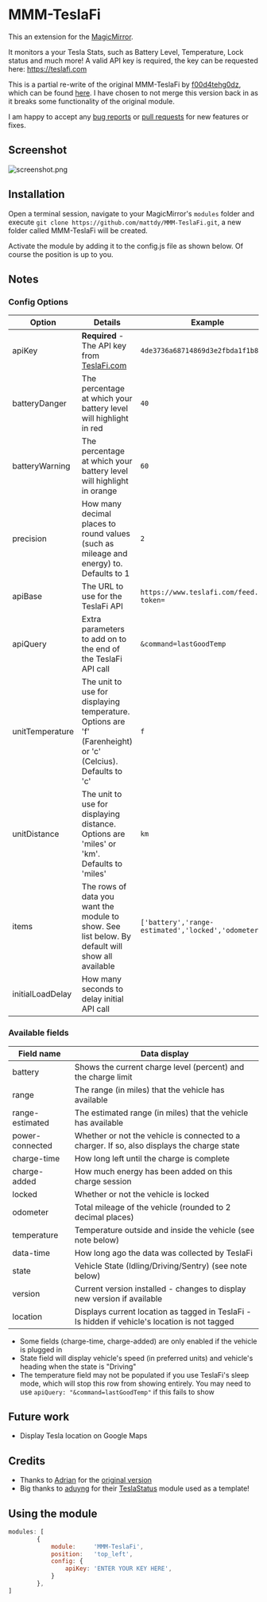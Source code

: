 # MMM-TeslaFi

This an extension for the [MagicMirror](https://github.com/MichMich/MagicMirror).

It monitors a your Tesla Stats, such as Battery Level, Temperature, Lock status and much more! A valid API key is required, the key can be requested here: https://teslafi.com

This is a partial re-write of the original MMM-TeslaFi by [f00d4tehg0dz](https://github.com/f00d4tehg0dz), which can be found [here](https://github.com/f00d4tehg0dz/MMM-TeslaFi). I have chosen to not merge this version back in as it breaks some functionality of the original module.

I am happy to accept any [bug reports](https://github.com/mattdy/MMM-TeslaFi/issues) or [pull requests](https://github.com/mattdy/MMM-TeslaFi/pulls) for new features or fixes.

## Screenshot

![screenshot.png](doc/screenshot.png)

## Installation

Open a terminal session, navigate to your MagicMirror's `modules` folder and execute `git clone https://github.com/mattdy/MMM-TeslaFi.git`, a new folder called MMM-TeslaFi will be created.

Activate the module by adding it to the config.js file as shown below. Of course the position is up to you.

## Notes

### Config Options

| Option | Details | Example |
| --- | --- | --- |
| apiKey | **Required** - The API key from [TeslaFi.com](https://teslafi.com/api.php) | `4de3736a68714869d3e2fbda1f1b83ff` |
| batteryDanger | The percentage at which your battery level will highlight in red | `40` |
| batteryWarning | The percentage at which your battery level will highlight in orange | `60` |
| precision | How many decimal places to round values (such as mileage and energy) to. Defaults to 1 | `2` |
| apiBase | The URL to use for the TeslaFi API | `https://www.teslafi.com/feed.php?token=` |
| apiQuery | Extra parameters to add on to the end of the TeslaFi API call | `&command=lastGoodTemp` |
| unitTemperature | The unit to use for displaying temperature. Options are 'f' (Farenheight) or 'c' (Celcius). Defaults to 'c' | `f` |
| unitDistance | The unit to use for displaying distance. Options are 'miles' or 'km'. Defaults to 'miles' | `km` |
| items | The rows of data you want the module to show. See list below. By default will show all available | `['battery','range-estimated','locked','odometer']` |
| initialLoadDelay | How many seconds to delay initial API call |

### Available fields

| Field name | Data display |
| --- | --- |
| battery | Shows the current charge level (percent) and the charge limit |
| range | The range (in miles) that the vehicle has available |
| range-estimated | The estimated range (in miles) that the vehicle has available |
| power-connected | Whether or not the vehicle is connected to a charger. If so, also displays the charge state |
| charge-time | How long left until the charge is complete |
| charge-added | How much energy has been added on this charge session |
| locked | Whether or not the vehicle is locked |
| odometer | Total mileage of the vehicle (rounded to 2 decimal places) |
| temperature | Temperature outside and inside the vehicle (see note below) |
| data-time | How long ago the data was collected by TeslaFi |
| state | Vehicle State (Idling/Driving/Sentry) (see note below) |
| version | Current version installed - changes to display new version if available |
| location | Displays current location as tagged in TeslaFi - Is hidden if vehicle's location is not tagged |

* Some fields (charge-time, charge-added) are only enabled if the vehicle is plugged in
* State field will display vehicle's speed (in preferred units) and vehicle's heading when the state is "Driving"
* The temperature field may not be populated if you use TeslaFi's sleep mode, which will stop this row from showing entirely. You may need to use `apiQuery: "&command=lastGoodTemp"` if this fails to show

## Future work

* Display Tesla location on Google Maps

## Credits

* Thanks to [Adrian](https://github.com/f00d4tehg0dz) for the [original version](https://github.com/f00d4tehg0dz/MMM-TeslaFi)
* Big thanks to [aduyng](https://github.com/aduyng) for their [TeslaStatus](https://github.com/aduyng/MMM-TeslaStatus) module used as a template!

## Using the module

````javascript
modules: [
		{
			module:		'MMM-TeslaFi',
			position:	'top_left',
			config: {
				apiKey: 'ENTER YOUR KEY HERE',
			}
		},
]
````
